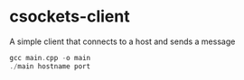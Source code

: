 # csockets-client

A simple client that connects to a host and sends a message

``` c
gcc main.cpp -o main
./main hostname port
```
